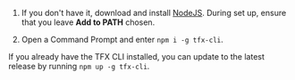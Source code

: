 1.  If you don't have it, download and install [NodeJS](https://nodejs.org). During set up, ensure that you leave **Add to PATH** chosen.

2.  Open a Command Prompt and enter `npm i -g tfx-cli`.

If you already have the TFX CLI installed, you can update to the latest release by running `npm up -g tfx-cli`.
